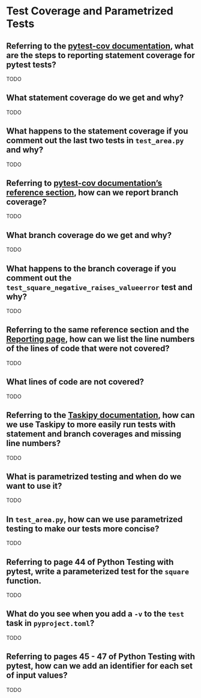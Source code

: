 # Test Coverage and Parametrized Tests

## Referring to the [pytest-cov documentation](https://pytest-cov.readthedocs.io/en/latest/readme.html#overview), what are the steps to reporting statement coverage for pytest tests?

TODO

## What statement coverage do we get and why?

TODO

## What happens to the statement coverage if you comment out the last two tests in `test_area.py` and why?

TODO

## Referring to [pytest-cov documentation’s reference section](https://pytest-cov.readthedocs.io/en/latest/config.html#reference), how can we report branch coverage?

TODO

## What branch coverage do we get and why?

TODO

## What happens to the branch coverage if you comment out the `test_square_negative_raises_valueerror` test and why?

TODO

## Referring to the same reference section and the [Reporting page](https://pytest-cov.readthedocs.io/en/latest/reporting.html), how can we list the line numbers of the lines of code that were not covered?

TODO

## What lines of code are not covered?

TODO

## Referring to the [Taskipy documentation](https://github.com/illBeRoy/taskipy#general), how can we use Taskipy to more easily run tests with statement and branch coverages and missing line numbers?

TODO

## What is parametrized testing and when do we want to use it?

TODO

## In `test_area.py`, how can we use parametrized testing to make our tests more concise?

TODO

## Referring to page 44 of Python Testing with pytest, write a parameterized test for the `square` function.

TODO

## What do you see when you add a `-v` to the `test` task in `pyproject.toml`?

TODO

## Referring to pages 45 - 47 of Python Testing with pytest, how can we add an identifier for each set of input values?

TODO